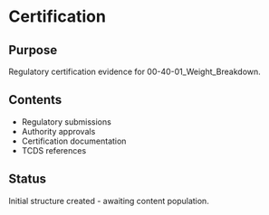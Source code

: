 # Certification

## Purpose
Regulatory certification evidence for 00-40-01_Weight_Breakdown.

## Contents
- Regulatory submissions
- Authority approvals
- Certification documentation
- TCDS references

## Status
Initial structure created - awaiting content population.
